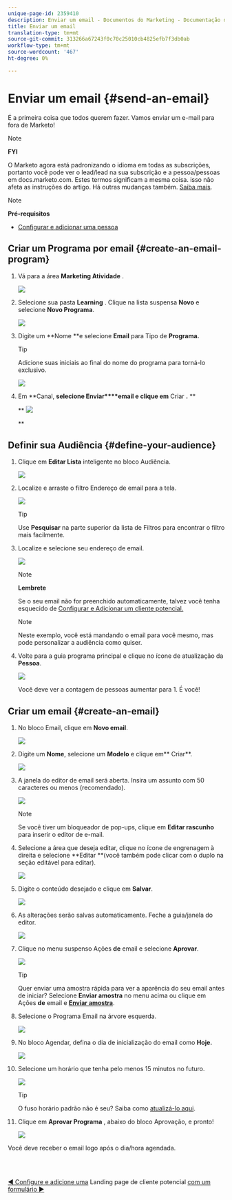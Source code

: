 ```yaml
---
unique-page-id: 2359410
description: Enviar um email - Documentos do Marketing - Documentação do produto
title: Enviar um email
translation-type: tm+mt
source-git-commit: 313266a67243f0c70c25010cb4825efb7f3db0ab
workflow-type: tm+mt
source-wordcount: '467'
ht-degree: 0%

---
```



# Enviar um email {#send-an-email}

É a primeira coisa que todos querem fazer. Vamos enviar um e-mail para fora de Marketo!

>[!NOTE]
>
>**FYI**
>
>O Marketo agora está padronizando o idioma em todas as subscrições, portanto você pode ver o lead/lead na sua subscrição e a pessoa/pessoas em docs.marketo.com. Estes termos significam a mesma coisa. isso não afeta as instruções do artigo. Há outras mudanças também. [Saiba mais](http://docs.marketo.com/display/DOCS/Updates+to+Marketo+Terminology).

>[!NOTE]
>
>**Pré-requisitos**
>
>* [Configurar e adicionar uma pessoa](get-set-up-and-add-a-person.md)

>



## Criar um Programa por email {#create-an-email-program}

1. Vá para a área **Marketing Atividade** .

   ![](assets/one-1.png)

1. Selecione sua pasta **Learning** . Clique na lista suspensa **Novo** e selecione **Novo Programa**.

   ![](assets/two-1.png)

1. Digite um **Nome **e selecione **Email** para Tipo de **Programa.**

   >[!TIP]
   >
   >Adicione suas iniciais ao final do nome do programa para torná-lo exclusivo.

   ![](assets/three.png)

1. Em **Canal, **selecione Enviar****email e clique em** Criar **.** **

   ** ![](assets/image2015-3-2-16-3a25-3a18.png)

   **

## Definir sua Audiência {#define-your-audience}

1. Clique em **Editar Lista** inteligente no bloco Audiência.

   ![](assets/five.png)

1. Localize e arraste o filtro Endereço de email para a tela.

   ![](assets/six.png)

   >[!TIP]
   >
   >Use **Pesquisar** na parte superior da lista de Filtros para encontrar o filtro mais facilmente.

1. Localize e selecione seu endereço de email.

   ![](assets/seven-1.png)

   >[!NOTE]
   >
   >**Lembrete**
   >
   >
   >Se o seu email não for preenchido automaticamente, talvez você tenha esquecido de [Configurar e Adicionar um cliente potencial.](get-set-up-and-add-a-person.md)

   >[!NOTE]
   >
   >Neste exemplo, você está mandando o email para você mesmo, mas pode personalizar a audiência como quiser.

1. Volte para a guia programa principal e clique no ícone de atualização da **Pessoa**.

   ![](assets/refresh-icon.png)

   Você deve ver a contagem de pessoas aumentar para 1. É você!

## Criar um email {#create-an-email}

1. No bloco Email, clique em **Novo email**.

   ![](assets/image2014-9-8-15-3a10-3a47.png)

1. Digite um **Nome**, selecione um **Modelo** e clique em** Criar**.

   ![](assets/ten-1.png)

1. A janela do editor de email será aberta. Insira um assunto com 50 caracteres ou menos (recomendado).

   ![](assets/eleven.png)

   >[!NOTE]
   >
   >Se você tiver um bloqueador de pop-ups, clique em **Editar rascunho** para inserir o editor de e-mail.

1. Selecione a área que deseja editar, clique no ícone de engrenagem à direita e selecione **Editar **(você também pode clicar com o duplo na seção editável para editar).

   ![](assets/twelve.png)

1. Digite o conteúdo desejado e clique em **Salvar**.

   ![](assets/thirteen.png)

1. As alterações serão salvas automaticamente. Feche a guia/janela do editor.

   ![](assets/fourteen.png)

1. Clique no menu suspenso Ações **de** email e selecione **Aprovar**.

   ![](assets/fifteen.png)

   >[!TIP]
   >
   >Quer enviar uma amostra rápida para ver a aparência do seu email antes de iniciar? Selecione **Enviar amostra** no menu acima ou clique em Ações **de** email e [**Enviar amostra**](../../product-docs/email-marketing/general/creating-an-email/send-a-sample-email.md).

1. Selecione o Programa Email na árvore esquerda.

   ![](assets/sixteen.png)

1. No bloco Agendar, defina o dia de inicialização do email como **Hoje.**

   ![](assets/image2014-9-8-15-3a13-3a11.png)

1. Selecione um horário que tenha pelo menos 15 minutos no futuro.

   ![](assets/image2014-9-8-15-3a13-3a25.png)

   >[!TIP]
   >
   >O fuso horário padrão não é seu? Saiba como [atualizá-lo aqui](https://docs.marketo.com/display/DOCS/Select+Your+Language,+Locale+and+Time+Zone#SelectYourLanguage,LocaleandTimeZone-ChangeUserLanguage,Locale&amp;Timezone).

1. Clique em **Aprovar Programa** , abaixo do bloco Aprovação, e pronto!

   ![](assets/image2014-9-8-15-3a13-3a34.png)

Você deve receber o email logo após o dia/hora agendada.

<br> 

[◄ Configure e adicione uma](get-set-up-and-add-a-person.md) Landing page de cliente potencial [com um formulário ►](landing-page-with-a-form.md)
